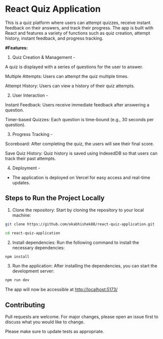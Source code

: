 # React Quiz Application

This is a quiz platform where users can attempt quizzes, receive instant feedback on their answers, and track their progress. The app is built with React and features a variety of functions such as quiz creation, attempt history, instant feedback, and progress tracking.

**#Features:**
1. Quiz Creation & Management -

A quiz is displayed with a series of questions for the user to answer.

Multiple Attempts: Users can attempt the quiz multiple times.

Attempt History: Users can view a history of their quiz attempts.

2. User Interaction -

Instant Feedback: Users receive immediate feedback after answering a question.

Timer-based Quizzes: Each question is time-bound (e.g., 30 seconds per question).

3. Progress Tracking - 

Scoreboard: After completing the quiz, the users will see their final score.

Save Quiz History: Quiz history is saved using IndexedDB so that users can track their past attempts.

4. Deployment - 

- The application is deployed on Vercel for easy access and real-time updates.


## Steps to Run the Project Locally

1. Clone the repository: Start by cloning the repository to your local machine:

```bash
git clone https://github.com/okabhishek88/react-quiz-application.git

cd react-quiz-application

```

2. Install dependencies: Run the following command to install the necessary dependencies:

```bash
npm install
```

3. Run the application: After installing the dependencies, you can start the development server:
```bash
npm run dev
```
The app will now be accessible at [http://localhost:5173/](http://localhost:5173/) 

## Contributing

Pull requests are welcome. For major changes, please open an issue first
to discuss what you would like to change.

Please make sure to update tests as appropriate.